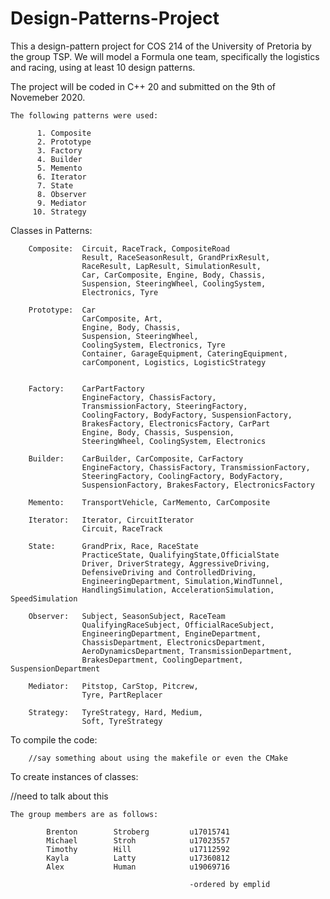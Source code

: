 # Design-Patterns-Project
This a design-pattern project for COS 214 of the University of Pretoria by the group TSP.
We will model a Formula one team, specifically the logistics and racing, using at least 10 design patterns. 

The project will be coded in C++ 20 and submitted on the 9th of Novemeber 2020.

    The following patterns were used:

          1. Composite
          2. Prototype
          3. Factory
          4. Builder
          5. Memento
          6. Iterator
          7. State
          8. Observer
          9. Mediator
         10. Strategy


Classes in Patterns:

        Composite:  Circuit, RaceTrack, CompositeRoad
                    Result, RaceSeasonResult, GrandPrixResult, 
                    RaceResult, LapResult, SimulationResult,
                    Car, CarComposite, Engine, Body, Chassis, 
                    Suspension, SteeringWheel, CoolingSystem, 
                    Electronics, Tyre
                    
        Prototype:  Car
                    CarComposite, Art,  
                    Engine, Body, Chassis, 
                    Suspension, SteeringWheel, 
                    CoolingSystem, Electronics, Tyre
                    Container, GarageEquipment, CateringEquipment,
                    carComponent, Logistics, LogisticStrategy 


        Factory:    CarPartFactory
                    EngineFactory, ChassisFactory, 
                    TransmissionFactory, SteeringFactory, 
                    CoolingFactory, BodyFactory, SuspensionFactory, 
                    BrakesFactory, ElectronicsFactory, CarPart
                    Engine, Body, Chassis, Suspension, 
                    SteeringWheel, CoolingSystem, Electronics
        
        Builder:    CarBuilder, CarComposite, CarFactory
                    EngineFactory, ChassisFactory, TransmissionFactory, 
                    SteeringFactory, CoolingFactory, BodyFactory, 
                    SuspensionFactory, BrakesFactory, ElectronicsFactory
        
        Memento:    TransportVehicle, CarMemento, CarComposite 
        
        Iterator:   Iterator, CircuitIterator
                    Circuit, RaceTrack       
        
        State:      GrandPrix, Race, RaceState
                    PracticeState, QualifyingState,OfficialState
                    Driver, DriverStrategy, AggressiveDriving, 
                    DefensiveDriving and ControlledDriving,
                    EngineeringDepartment, Simulation,WindTunnel, 
                    HandlingSimulation, AccelerationSimulation, SpeedSimulation
        
        Observer:   Subject, SeasonSubject, RaceTeam
                    QualifyingRaceSubject, OfficialRaceSubject,
                    EngineeringDepartment, EngineDepartment,
                    ChassisDepartment, ElectronicsDepartment, 
                    AeroDynamicsDepartment, TransmissionDepartment, 
                    BrakesDepartment, CoolingDepartment, SuspensionDepartment
        
        Mediator:   Pitstop, CarStop, Pitcrew, 
                    Tyre, PartReplacer
        
        Strategy:   TyreStrategy, Hard, Medium,
                    Soft, TyreStrategy


To compile the code:
        
        //say something about using the makefile or even the CMake

To create instances of classes:
    
 //need to talk about this

    The group members are as follows:

            Brenton        Stroberg         u17015741
            Michael        Stroh            u17023557
            Timothy        Hill             u17112592
            Kayla          Latty            u17360812
            Alex           Human            u19069716

                                            -ordered by emplid
